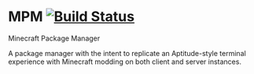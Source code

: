 # MPM [![Build Status](https://travis-ci.org/DSTech/MPM.svg?branch=master)](https://travis-ci.org/DSTech/MPM)
Minecraft Package Manager

A package manager with the intent to replicate an Aptitude-style terminal experience with Minecraft modding on both client and server instances.
